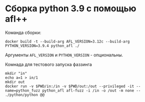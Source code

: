 # Сборка python 3.9 с помощью afl++

Команда сборки:
```shell
docker build -t --build-arg AFL_VERSION=3.12c --build-arg PYTHON_VERSION=3.9.4 python_afl ./
```
Аргументы `AFL_VERSION` и `PYTHON_VERSION` - опциональны. 

Комнада для тестового запуска фаззинга

```shell
mkdir "in"
echo a=1 > in/1
mkdir out
docker run -v $PWD/in:/in -v $PWD/out:/out --privileged -it --name=python_fuzz python_afl afl-fuzz -i /in -o /out -m none -- ./python/python @@
```